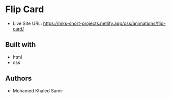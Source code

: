 # Flip Card

- Live Site URL: https://mks-short-projects.netlify.app/css/animations/flip-card/

## Built with

- html
- css

## Authors

- Mohamed Khaled Samir
